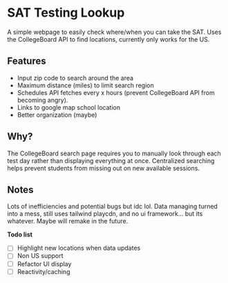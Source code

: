 # SAT Testing Lookup
A simple webpage to easily check where/when you can take the SAT. Uses the CollegeBoard API to find locations, currently only works for the US.

## Features
- Input zip code to search around the area
- Maximum distance (miles) to limit search region
- Schedules API fetches every x hours (prevent CollegeBoard API from becoming angry).
- Links to google map school location
- Better organization (maybe)

## Why?
The CollegeBoard search page requires you to manually look through each test day rather than displaying everything at once. Centralized searching helps prevent students from missing out on new available sessions.

## Notes
Lots of inefficiencies and potential bugs but idc lol. Data managing turned into a mess, still uses tailwind playcdn, and no ui framework... but its whatever. Maybe will remake in the future.

**Todo list**
- [ ] Highlight new locations when data updates
- [ ] Non US support
- [ ] Refactor UI display
- [ ] Reactivity/caching